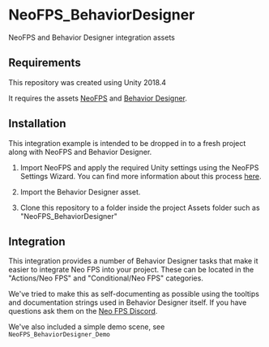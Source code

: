 # NeoFPS_BehaviorDesigner
NeoFPS and Behavior Designer integration assets

## Requirements
This repository was created using Unity 2018.4

It requires the assets [NeoFPS](https://assetstore.unity.com/packages/templates/systems/neofps-150179?aid=1011l58Ft) and [Behavior Designer](https://assetstore.unity.com/packages/tools/visual-scripting/behavior-designer-behavior-trees-for-everyone-15277?aid=1011l58Ft).

## Installation
This integration example is intended to be dropped in to a fresh project along with NeoFPS and Behavior Designer.

1. Import NeoFPS and apply the required Unity settings using the NeoFPS Settings Wizard. You can find more information about this process [here](https://docs.neofps.com/manual/neofps-installation.html).

2. Import the Behavior Designer asset.

3. Clone this repository to a folder inside the project Assets folder such as "NeoFPS_BehaviorDesigner"
	
## Integration

This integration provides a number of Behavior Designer tasks that make it easier to integrate Neo FPS into your project. These can be located in the "Actions/Neo FPS" and "Conditional/Neo FPS" categories.

We've tried to make this as self-documenting as possible using the tooltips and documentation strings used in Behavior Designer itself. If you have questions ask them on the [Neo FPS Discord](https://discord.neofps.com/).

We've also included a simple demo scene, see `NeoFPS_BehaviorDesigner_Demo`